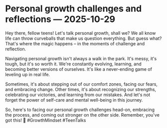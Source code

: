# Personal growth challenges and reflections — 2025-10-29

Hey there, fellow teens! Let's talk personal growth, shall we? We all know life can throw curveballs that make us question everything. But guess what? That's where the magic happens – in the moments of challenge and reflection.

Navigating personal growth isn't always a walk in the park. It's messy, it's tough, but it's so worth it. We're constantly evolving, learning, and becoming better versions of ourselves. It's like a never-ending game of leveling up in real life.

Sometimes, it's about stepping out of our comfort zones, facing our fears, and embracing change. Other times, it's about recognizing our strengths, celebrating our victories, and learning from our mistakes. And let's not forget the power of self-care and mental well-being in this journey.

So, here's to facing our personal growth challenges head-on, embracing the process, and coming out stronger on the other side. Remember, you've got this! 🌟 #GrowthMindset #TeenTalks